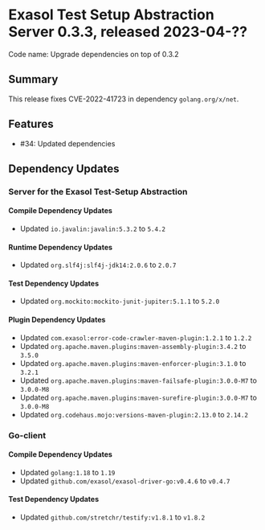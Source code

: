 # Exasol Test Setup Abstraction Server 0.3.3, released 2023-04-??

Code name: Upgrade dependencies on top of 0.3.2

## Summary

This release fixes CVE-2022-41723 in dependency `golang.org/x/net`.

## Features

* #34: Updated dependencies

## Dependency Updates

### Server for the Exasol Test-Setup Abstraction

#### Compile Dependency Updates

* Updated `io.javalin:javalin:5.3.2` to `5.4.2`

#### Runtime Dependency Updates

* Updated `org.slf4j:slf4j-jdk14:2.0.6` to `2.0.7`

#### Test Dependency Updates

* Updated `org.mockito:mockito-junit-jupiter:5.1.1` to `5.2.0`

#### Plugin Dependency Updates

* Updated `com.exasol:error-code-crawler-maven-plugin:1.2.1` to `1.2.2`
* Updated `org.apache.maven.plugins:maven-assembly-plugin:3.4.2` to `3.5.0`
* Updated `org.apache.maven.plugins:maven-enforcer-plugin:3.1.0` to `3.2.1`
* Updated `org.apache.maven.plugins:maven-failsafe-plugin:3.0.0-M7` to `3.0.0-M8`
* Updated `org.apache.maven.plugins:maven-surefire-plugin:3.0.0-M7` to `3.0.0-M8`
* Updated `org.codehaus.mojo:versions-maven-plugin:2.13.0` to `2.14.2`

### Go-client

#### Compile Dependency Updates

* Updated `golang:1.18` to `1.19`
* Updated `github.com/exasol/exasol-driver-go:v0.4.6` to `v0.4.7`

#### Test Dependency Updates

* Updated `github.com/stretchr/testify:v1.8.1` to `v1.8.2`
